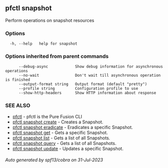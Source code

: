 ## pfctl snapshot

Perform operations on snapshot resources

### Options

```
  -h, --help   help for snapshot
```

### Options inherited from parent commands

```
      --debug-async            Show debug information for asynchronous operations
      --no-wait                Don't wait till asynchronous operation is finished
      --output-format string   Output format (default "pretty")
      --profile string         Configuration profile to use
      --show-http-headers      Show HTTP information about response
```

### SEE ALSO

* [pfctl](pfctl.md)	 - pfctl is the Pure Fusion CLI
* [pfctl snapshot create](pfctl_snapshot_create.md)	 - Creates a Snapshot.
* [pfctl snapshot eradicate](pfctl_snapshot_eradicate.md)	 - Eradicates a specific Snapshot.
* [pfctl snapshot get](pfctl_snapshot_get.md)	 - Gets a specific Snapshot.
* [pfctl snapshot list](pfctl_snapshot_list.md)	 - Gets a list of all Snapshots.
* [pfctl snapshot query](pfctl_snapshot_query.md)	 - Gets a list of all Snapshots.
* [pfctl snapshot update](pfctl_snapshot_update.md)	 - Updates a specific Snapshot.

###### Auto generated by spf13/cobra on 31-Jul-2023
